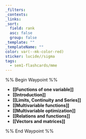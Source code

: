 ```yaml
---
_filters: 
_contexts: 
_links: 
_sort:
  field: rank
  asc: false
  group: false
_template: ""
_templateName: ""
color: var(--mk-color-red)
sticker: lucide//sigma
tags:
  - sem1-flashcards/mme
---
```

%% Begin Waypoint %%
- **[[Functions of one variable]]**
- **[[Introduction]]**
- **[[Limits, Continuity and Series]]**
- **[[Multivariable functions]]**
- **[[Multivariable optimization]]**
- **[[Relations and functions]]**
- **[[Vectors and matrices]]**

%% End Waypoint %%

